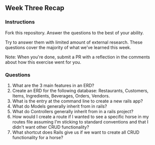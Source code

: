 ## Week Three Recap

### Instructions
Fork this repository. Answer the questions to the best of your ability.

Try to answer them with limited amount of external research. These questions cover the majority of what we've learned this week.

Note: When you're done, submit a PR with a reflection in the comments about how this exercise went for you.

### Questions

1. What are the 3 main features in an ERD?
2. Create an ERD for the following database: Restaurants, Customers, Items, Ingredients, Beverages, Orders, Vendors.
3. What is the entry at the command line to create a new rails app?
4. What do Models generally inherit from in rails?
5. What do Controllers generally inherit from in a rails project?
6. How would I create a route if I wanted to see a specific horse in my routes file assuming I'm     sticking to standard conventions and that I didn't want other CRUD functionality?
7. What shortcut does Rails give us if we want to create all CRUD functionality for a horse?
